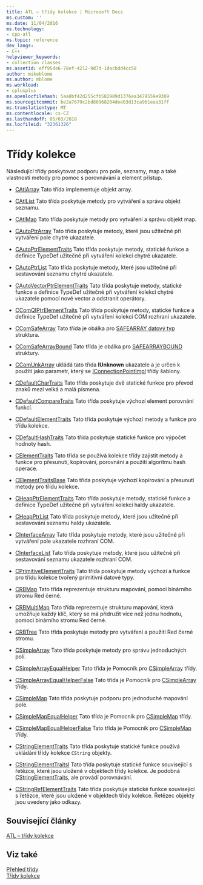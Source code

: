 ```yaml
---
title: ATL – třídy kolekce | Microsoft Docs
ms.custom: ''
ms.date: 11/04/2016
ms.technology:
- cpp-atl
ms.topic: reference
dev_langs:
- C++
helpviewer_keywords:
- collection classes
ms.assetid: eff95de6-78ef-4212-9d7d-1dacbdd4cc58
author: mikeblome
ms.author: mblome
ms.workload:
- cplusplus
ms.openlocfilehash: 5aa8bf42d255cfb582989d1376aa3479559e9309
ms.sourcegitcommit: be2a7679c2bd80968204dee03d13ca961eaa31ff
ms.translationtype: MT
ms.contentlocale: cs-CZ
ms.lasthandoff: 05/03/2018
ms.locfileid: "32361326"
---
```

# <a name="collection-classes"></a>Třídy kolekce
Následující třídy poskytovat podporu pro pole, seznamy, map a také vlastnosti metody pro pomoc s porovnávání a element přístup.  
  
-   [CAtlArray](../atl/reference/catlarray-class.md) Tato třída implementuje objekt array.  
  
-   [CAtlList](../atl/reference/catllist-class.md) Tato třída poskytuje metody pro vytváření a správu objekt seznamu.  
  
-   [CAtlMap](../atl/reference/catlmap-class.md) Tato třída poskytuje metody pro vytváření a správu objekt map.  
  
-   [CAutoPtrArray](../atl/reference/cautoptrarray-class.md) Tato třída poskytuje metody, které jsou užitečné při vytváření pole chytré ukazatele.  
  
-   [CAutoPtrElementTraits](../atl/reference/cautoptrelementtraits-class.md) Tato třída poskytuje metody, statické funkce a definice TypeDef užitečné při vytváření kolekcí chytré ukazatele.  
  
-   [CAutoPtrList](../atl/reference/cautoptrlist-class.md) Tato třída poskytuje metody, které jsou užitečné při sestavování seznamu chytré ukazatele.  
  
-   [CAutoVectorPtrElementTraits](../atl/reference/cautovectorptrelementtraits-class.md) Tato třída poskytuje metody, statické funkce a definice TypeDef užitečné při vytváření kolekcí chytré ukazatele pomocí nové vector a odstranit operátory.  
  
-   [CComQIPtrElementTraits](../atl/reference/ccomqiptrelementtraits-class.md) Tato třída poskytuje metody, statické funkce a definice TypeDef užitečné při vytváření kolekcí COM rozhraní ukazatele.  
  
-   [CComSafeArray](../atl/reference/ccomsafearray-class.md) Tato třída je obálka pro [SAFEARRAY datový typ](http://msdn.microsoft.com/en-us/9ec8025b-4763-4526-ab45-390c5d8b3b1e) struktura.  
  
-   [CComSafeArrayBound](../atl/reference/ccomsafearraybound-class.md) Tato třída je obálka pro [SAFEARRAYBOUND](http://msdn.microsoft.com/en-us/303a9bdb-71d6-4f14-8747-84cf84936c6d) struktury.  
  
-   [CComUnkArray](../atl/reference/ccomunkarray-class.md) ukládá tato třída **IUnknown** ukazatele a je určen k použití jako parametr, který se [IConnectionPointImpl](../atl/reference/iconnectionpointimpl-class.md) třídy šablony.  
  
-   [CDefaultCharTraits](../atl/reference/cdefaultchartraits-class.md) Tato třída poskytuje dvě statické funkce pro převod znaků mezi velká a malá písmena.  
  
-   [CDefaultCompareTraits](../atl/reference/cdefaultcomparetraits-class.md) Tato třída poskytuje výchozí element porovnání funkcí.  
  
-   [CDefaultElementTraits](../atl/reference/cdefaultelementtraits-class.md) Tato třída poskytuje výchozí metody a funkce pro třídu kolekce.  
  
-   [CDefaultHashTraits](../atl/reference/cdefaulthashtraits-class.md) Tato třída poskytuje statické funkce pro výpočet hodnoty hash.  
  
-   [CElementTraits](../atl/reference/celementtraits-class.md) Tato třída se používá kolekce třídy zajistit metody a funkce pro přesunutí, kopírování, porovnání a použití algoritmu hash operace.  
  
-   [CElementTraitsBase](../atl/reference/celementtraitsbase-class.md) Tato třída poskytuje výchozí kopírování a přesunutí metody pro třídu kolekce.  
  
-   [CHeapPtrElementTraits](../atl/reference/cheapptrelementtraits-class.md) Tato třída poskytuje metody, statické funkce a definice TypeDef užitečné při vytváření kolekcí haldy ukazatele.  
  
-   [CHeapPtrList](../atl/reference/cheapptrlist-class.md) Tato třída poskytuje metody, které jsou užitečné při sestavování seznamu haldy ukazatele.  
  
-   [CInterfaceArray](../atl/reference/cinterfacearray-class.md) Tato třída poskytuje metody, které jsou užitečné při vytváření pole ukazatele rozhraní COM.  
  
-   [CInterfaceList](../atl/reference/cinterfacelist-class.md) Tato třída poskytuje metody, které jsou užitečné při sestavování seznamu ukazatele rozhraní COM.  
  
-   [CPrimitiveElementTraits](../atl/reference/cprimitiveelementtraits-class.md) Tato třída poskytuje metody výchozí a funkce pro třídu kolekce tvořený primitivní datové typy.  
  
-   [CRBMap](../atl/reference/crbmap-class.md) Tato třída reprezentuje strukturu mapování, pomocí binárního stromu Red černé.  
  
-   [CRBMultiMap](../atl/reference/crbmultimap-class.md) Tato třída reprezentuje strukturu mapování, která umožňuje každý klíč, který se má přidružit více než jednu hodnotu, pomocí binárního stromu Red černé.  
  
-   [CRBTree](../atl/reference/crbtree-class.md) Tato třída poskytuje metody pro vytváření a použití Red černé stromu.  
  
-   [CSimpleArray](../atl/reference/csimplearray-class.md) Tato třída poskytuje metody pro správu jednoduchých polí.  
  
-   [CSimpleArrayEqualHelper](../atl/reference/csimplearrayequalhelper-class.md) Tato třída je Pomocník pro [CSimpleArray](../atl/reference/csimplearray-class.md) třídy.  
  
-   [CSimpleArrayEqualHelperFalse](../atl/reference/csimplearrayequalhelperfalse-class.md) Tato třída je Pomocník pro [CSimpleArray](../atl/reference/csimplearray-class.md) třídy.  
  
-   [CSimpleMap](../atl/reference/csimplemap-class.md) Tato třída poskytuje podporu pro jednoduché mapování pole.  
  
-   [CSimpleMapEqualHelper](../atl/reference/csimplemapequalhelper-class.md) Tato třída je Pomocník pro [CSimpleMap](../atl/reference/csimplemap-class.md) třídy.  
  
-   [CSimpleMapEqualHelperFalse](../atl/reference/csimplemapequalhelperfalse-class.md) Tato třída je Pomocník pro [CSimpleMap](../atl/reference/csimplemap-class.md) třídy.  
  
-   [CStringElementTraits](../atl/reference/cstringelementtraits-class.md) Tato třída poskytuje statické funkce používá ukládání třídy kolekce `CString` objekty.  
  
-   [CStringElementTraitsI](../atl/reference/cstringelementtraitsi-class.md) Tato třída poskytuje statické funkce související s řetězce, které jsou uložené v objektech třídy kolekce. Je podobná [CStringElementTraits](../atl/reference/cstringelementtraits-class.md), ale provádí porovnávání.  
  
-   [CStringRefElementTraits](../atl/reference/cstringrefelementtraits-class.md) Tato třída poskytuje statické funkce související s řetězce, které jsou uložené v objektech třídy kolekce. Řetězec objekty jsou uvedeny jako odkazy.  
  
## <a name="related-articles"></a>Související články  
 [ATL – třídy kolekce](../atl/atl-collection-classes.md)  
  
## <a name="see-also"></a>Viz také  
 [Přehled třídy](../atl/atl-class-overview.md)   
 [Třídy kolekce](../atl/atl-collection-classes.md)

